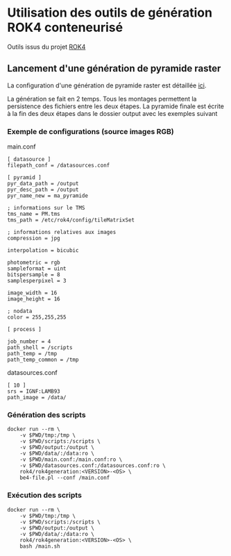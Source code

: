 # Utilisation des outils de génération ROK4 conteneurisé

Outils issus du projet [ROK4](https://github.com/rok4/rok4)


## Lancement d'une génération de pyramide raster

La configuration d'une génération de pyramide raster est détaillée [ici](../../rok4generation/main/bin/be4.md).

La génération se fait en 2 temps. Tous les montages permettent la persistence des fichiers entre les deux étapes. La pyramide finale est écrite à la fin des deux étapes dans le dossier output avec les exemples suivant

### Exemple de configurations (source images RGB)

main.conf
```
[ datasource ]
filepath_conf = /datasources.conf

[ pyramid ]
pyr_data_path = /output
pyr_desc_path = /output
pyr_name_new = ma_pyramide

; informations sur le TMS
tms_name = PM.tms
tms_path = /etc/rok4/config/tileMatrixSet

; informations relatives aux images
compression = jpg

interpolation = bicubic

photometric = rgb
sampleformat = uint
bitspersample = 8
samplesperpixel = 3

image_width = 16
image_height = 16

; nodata
color = 255,255,255

[ process ]

job_number = 4
path_shell = /scripts
path_temp = /tmp
path_temp_common = /tmp
```

datasources.conf
```
[ 10 ]
srs = IGNF:LAMB93
path_image = /data/
```


### Génération des scripts

```
docker run --rm \
	-v $PWD/tmp:/tmp \
	-v $PWD/scripts:/scripts \
	-v $PWD/output:/output \
	-v $PWD/data/:/data:ro \
	-v $PWD/main.conf:/main.conf:ro \
	-v $PWD/datasources.conf:/datasources.conf:ro \
	rok4/rok4generation:<VERSION>-<OS> \
	be4-file.pl --conf /main.conf
```

### Exécution des scripts

```
docker run --rm \
	-v $PWD/tmp:/tmp \
	-v $PWD/scripts:/scripts \
	-v $PWD/output:/output \
	-v $PWD/data/:/data:ro \
	rok4/rok4generation:<VERSION>-<OS> \
	bash /main.sh
```